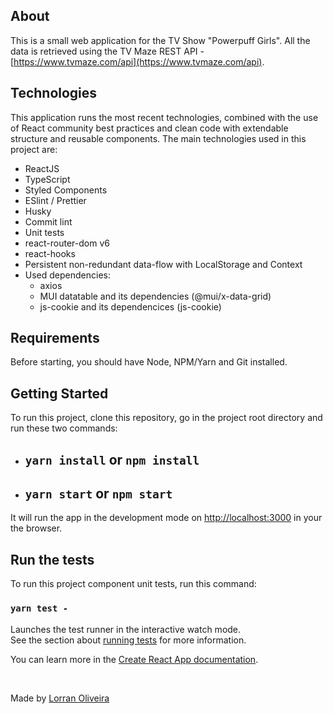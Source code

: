 ## About ##

This is a small web application for the TV Show "Powerpuff Girls". All the data is retrieved using the TV Maze REST API - [https://www.tvmaze.com/api](https://www.tvmaze.com/api).

## Technologies ##

This application runs the most recent technologies, combined with the use of React community best practices and clean code with extendable structure and reusable components. The main technologies used in this project are:

  - ReactJS
  - TypeScript
  - Styled Components
  - ESlint / Prettier
  - Husky
  - Commit lint
  - Unit tests
  - react-router-dom v6
  - react-hooks
  - Persistent non-redundant data-flow with LocalStorage and Context
  - Used dependencies:
    - axios
    - MUI datatable and its dependencies (@mui/x-data-grid)
    - js-cookie and its dependencices (js-cookie)


## Requirements ##

Before starting, you should have Node, NPM/Yarn and Git installed.

## Getting Started ##

To run this project, clone this repository, go in the project root directory and run these two commands:

 - ## `yarn install` or `npm install`
 - ## `yarn start` or `npm start`

It will run the app in the development mode on [http://localhost:3000](http://localhost:3000) in your the browser.

## Run the tests ##

To run this project component unit tests, run this command:

### `yarn test -`

Launches the test runner in the interactive watch mode.\
See the section about [running tests](https://facebook.github.io/create-react-app/docs/running-tests) for more information.

You can learn more in the [Create React App documentation](https://facebook.github.io/create-react-app/docs/getting-started).

&#xa0;

Made by <a href="https://github.com/lorran-xo" target="_blank">Lorran Oliveira</a>

